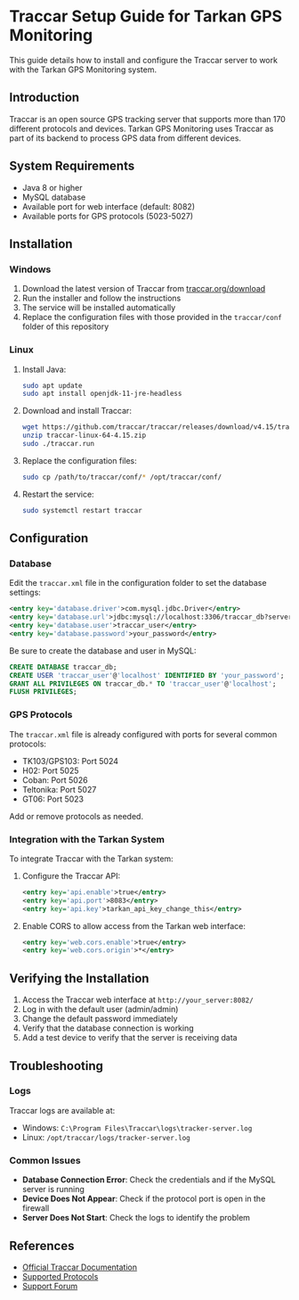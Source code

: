 # Traccar Setup Guide for Tarkan GPS Monitoring

This guide details how to install and configure the Traccar server to work with the Tarkan GPS Monitoring system.

## Introduction

Traccar is an open source GPS tracking server that supports more than 170 different protocols and devices. Tarkan GPS Monitoring uses Traccar as part of its backend to process GPS data from different devices.

## System Requirements

- Java 8 or higher
- MySQL database
- Available port for web interface (default: 8082)
- Available ports for GPS protocols (5023-5027)

## Installation

### Windows

1. Download the latest version of Traccar from [traccar.org/download](https://www.traccar.org/download/)
2. Run the installer and follow the instructions
3. The service will be installed automatically
4. Replace the configuration files with those provided in the `traccar/conf` folder of this repository

### Linux

1. Install Java:
   ```bash
   sudo apt update
   sudo apt install openjdk-11-jre-headless
   ```

2. Download and install Traccar:
   ```bash
   wget https://github.com/traccar/traccar/releases/download/v4.15/traccar-linux-64-4.15.zip
   unzip traccar-linux-64-4.15.zip
   sudo ./traccar.run
   ```

3. Replace the configuration files:
   ```bash
   sudo cp /path/to/traccar/conf/* /opt/traccar/conf/
   ```

4. Restart the service:
   ```bash
   sudo systemctl restart traccar
   ```

## Configuration

### Database

Edit the `traccar.xml` file in the configuration folder to set the database settings:

```xml
<entry key='database.driver'>com.mysql.jdbc.Driver</entry>
<entry key='database.url'>jdbc:mysql://localhost:3306/traccar_db?serverTimezone=UTC&amp;useSSL=false&amp;allowMultiQueries=true</entry>
<entry key='database.user'>traccar_user</entry>
<entry key='database.password'>your_password</entry>
```

Be sure to create the database and user in MySQL:

```sql
CREATE DATABASE traccar_db;
CREATE USER 'traccar_user'@'localhost' IDENTIFIED BY 'your_password';
GRANT ALL PRIVILEGES ON traccar_db.* TO 'traccar_user'@'localhost';
FLUSH PRIVILEGES;
```

### GPS Protocols

The `traccar.xml` file is already configured with ports for several common protocols:

- TK103/GPS103: Port 5024
- H02: Port 5025
- Coban: Port 5026
- Teltonika: Port 5027
- GT06: Port 5023

Add or remove protocols as needed.

### Integration with the Tarkan System

To integrate Traccar with the Tarkan system:

1. Configure the Traccar API:
   ```xml
   <entry key='api.enable'>true</entry>
   <entry key='api.port'>8083</entry>
   <entry key='api.key'>tarkan_api_key_change_this</entry>
   ```

2. Enable CORS to allow access from the Tarkan web interface:
   ```xml
   <entry key='web.cors.enable'>true</entry>
   <entry key='web.cors.origin'>*</entry>
   ```

## Verifying the Installation

1. Access the Traccar web interface at `http://your_server:8082/`
2. Log in with the default user (admin/admin)
3. Change the default password immediately
4. Verify that the database connection is working
5. Add a test device to verify that the server is receiving data

## Troubleshooting

### Logs

Traccar logs are available at:
- Windows: `C:\Program Files\Traccar\logs\tracker-server.log`
- Linux: `/opt/traccar/logs/tracker-server.log`

### Common Issues

- **Database Connection Error**: Check the credentials and if the MySQL server is running
- **Device Does Not Appear**: Check if the protocol port is open in the firewall
- **Server Does Not Start**: Check the logs to identify the problem

## References

- [Official Traccar Documentation](https://www.traccar.org/documentation/)
- [Supported Protocols](https://www.traccar.org/devices/)
- [Support Forum](https://www.traccar.org/forums/)